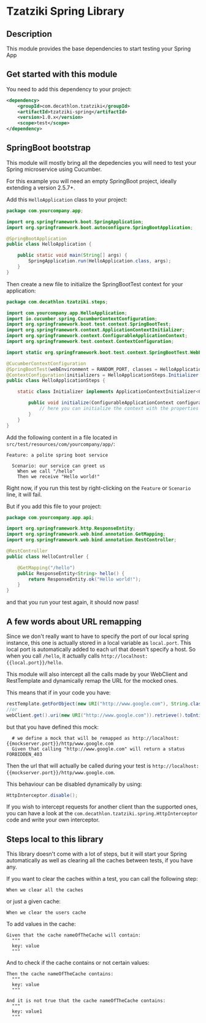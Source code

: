 Tzatziki Spring Library
======

## Description

This module provides the base dependencies to start testing your Spring App

## Get started with this module

You need to add this dependency to your project:

```xml
<dependency>
    <groupId>com.decathlon.tzatziki</groupId>
    <artifactId>tzatziki-spring</artifactId>
    <version>1.0.x</version>
    <scope>test</scope>
</dependency>
```

## SpringBoot bootstrap

This module will mostly bring all the depedencies you will need to test your Spring microservice using Cucumber.

For this example you will need an empty SpringBoot project, ideally extending a version 2.5.7+.

Add this `HelloApplication` class to your project:

```java
package com.yourcompany.app;

import org.springframework.boot.SpringApplication;
import org.springframework.boot.autoconfigure.SpringBootApplication;

@SpringBootApplication
public class HelloApplication {

    public static void main(String[] args) {
        SpringApplication.run(HelloApplication.class, args);
    }
}
```

Then create a new file to initialize the SpringBootTest context for your application:

```java
package com.decathlon.tzatziki.steps;

import com.yourcompany.app.HelloApplication;
import io.cucumber.spring.CucumberContextConfiguration;
import org.springframework.boot.test.context.SpringBootTest;
import org.springframework.context.ApplicationContextInitializer;
import org.springframework.context.ConfigurableApplicationContext;
import org.springframework.test.context.ContextConfiguration;

import static org.springframework.boot.test.context.SpringBootTest.WebEnvironment.RANDOM_PORT;

@CucumberContextConfiguration
@SpringBootTest(webEnvironment = RANDOM_PORT, classes = HelloApplication.class)
@ContextConfiguration(initializers = HelloApplicationSteps.Initializer.class)
public class HelloApplicationSteps {

    static class Initializer implements ApplicationContextInitializer<ConfigurableApplicationContext> {

        public void initialize(ConfigurableApplicationContext configurableApplicationContext) {
            // here you can initialize the context with the properties needed by your application.
        }
    }
}
```

Add the following content in a file located in `src/test/resources/com/yourcompany/app/`:
```gherkin
Feature: a polite spring boot service 

  Scenario: our service can greet us
    When we call "/hello"
    Then we receive "Hello world!"
```

Right now, if you run this test by right-clicking on the `Feature` or `Scenario` line, it will fail.

But if you add this file to your project:
```java
package com.yourcompany.app.api;

import org.springframework.http.ResponseEntity;
import org.springframework.web.bind.annotation.GetMapping;
import org.springframework.web.bind.annotation.RestController;

@RestController
public class HelloController {

    @GetMapping("/hello")
    public ResponseEntity<String> hello() {
        return ResponseEntity.ok("Hello world!");
    }
}
```

and that you run your test again, it should now pass!

## A few words about URL remapping

Since we don't really want to have to specify the port of our local spring instance, this one is actually stored in a local variable as `local.port`. 
This local port is automatically added to each url that doesn't specify a host. So when you call `/hello`, it actually calls `http://localhost:{{local.port}}/hello`. 

This module will also intercept all the calls made by your WebClient and RestTemplate and dynamically remap the URL for the mocked ones.

This means that if in your code you have:
```java
restTemplate.getForObject(new URI("http://www.google.com"), String.class);
//or
webClient.get().uri(new URI("http://www.google.com")).retrieve().toEntity(String.class);
```

but that you have defined this mock:
```gherkin
  # we define a mock that will be remapped as http://localhost:{{mockserver.port}}/http/www.google.com
  Given that calling "http://www.google.com" will return a status FORBIDDEN_403
```

Then the url that will actually be called during your test is `http://localhost:{{mockserver.port}}/http/www.google.com`.

This behaviour can be disabled dynamically by using:
```java
HttpInterceptor.disable();
```

If you wish to intercept requests for another client than the supported ones, 
you can have a look at the `com.decathlon.tzatziki.spring.HttpInterceptor` code and write your own interceptor.

## Steps local to this library

This library doesn't come with a lot of steps, but it will start your Spring automatically 
as well as clearing all the caches between tests, if you have any.

If you want to clear the caches within a test, you can call the following step:
```gherkin
When we clear all the caches
```

or just a given cache:
```gherkin
When we clear the users cache
```

To add values in the cache:
```gherkin
Given that the cache nameOfTheCache will contain:
  """
  key: value
  """
```

And to check if the cache contains or not certain values:
```gherkin
Then the cache nameOfTheCache contains:
  """
  key: value
  """

And it is not true that the cache nameOfTheCache contains:
  """
  key: value1
  """
```
